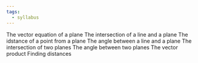 ```yaml
---
tags:
  - syllabus
---
```


The vector equation of a plane
The intersection of a line and a plane
The idstance of a point from a plane
The angle between a line and a plane
The intersection of two planes
The angle between two planes
The vector product
Finding distances

